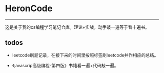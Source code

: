 # HeronCode
---
这是关于我的cs编程学习笔记仓库。理论+实战，动手敲一遍等于看十遍书。



## todos

- leetcode刷题记录，在接下来的时间里按照标签刷leetcode并作相应的总结。

- 《javascrip高级编程-第四版》书籍看一遍+代码敲一遍。